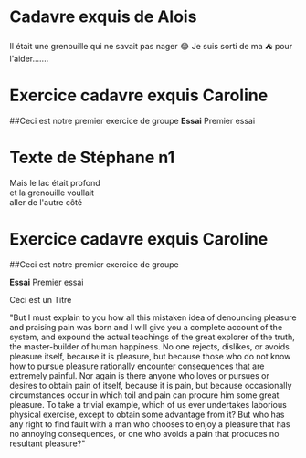# Cadavre exquis de Alois
Il était une grenouille qui ne savait pas nager :joy:
Je suis sorti de ma :tent: pour l'aider.......

# Exercice cadavre exquis Caroline
##Ceci est notre premier exercice de groupe
**Essai**
Premier essai 

# Texte de Stéphane n1
Mais le lac était profond  
et la grenouille voullait  
aller de l'autre côté




# Exercice cadavre exquis Caroline  

##Ceci est notre premier exercice de groupe  

**Essai**
Premier essai 

Ceci est un Titre

"But I must explain to you how all this mistaken idea of denouncing pleasure and praising pain was born and I will give you a complete account of the system, and expound the actual teachings of the great explorer of the truth, the master-builder of human happiness. No one rejects, dislikes, or avoids pleasure itself, because it is pleasure, but because those who do not know how to pursue pleasure rationally encounter consequences that are extremely painful. Nor again is there anyone who loves or pursues or desires to obtain pain of itself, because it is pain, but because occasionally circumstances occur in which toil and pain can procure him some great pleasure. To take a trivial example, which of us ever undertakes laborious physical exercise, except to obtain some advantage from it? But who has any right to find fault with a man who chooses to enjoy a pleasure that has no annoying consequences, or one who avoids a pain that produces no resultant pleasure?"